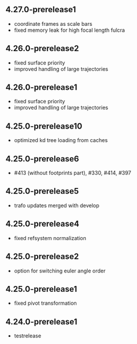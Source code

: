 ## 4.27.0-prerelease1
- coordinate frames as scale bars
- fixed memory leak for high focal length fulcra

## 4.26.0-prerelease2 
- fixed surface priority 
- improved handling of large trajectories

## 4.26.0-prerelease1
- fixed surface priority 
- improved handling of large trajectories

## 4.25.0-prerelease10
- optimized kd tree loading from caches

## 4.25.0-prerelease6
- #413 (without footprints part), #330, #414, #397

## 4.25.0-prerelease5
- trafo updates merged with develop

## 4.25.0-prerelease4
- fixed refsystem normalization

## 4.25.0-prerelease2
- option for switching euler angle order

## 4.25.0-prerelease1
- fixed pivot transformation

## 4.24.0-prerelease1
- testrelease

